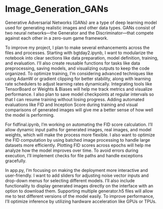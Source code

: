 # Image_Generation_GANs
Generative Adversarial Networks (GANs) are a type of deep learning model used for generating realistic images and other data types. GANs consist of two neural networks—the Generator and the Discriminator—that compete against each other in a zero-sum game framework.

To improve my project, I plan to make several enhancements across the files and processes. Starting with bgtday2.ipynb, I want to modularize the notebook into clear sections like data preparation, model definition, training, and evaluation. I’ll also create reusable functions for tasks like data preprocessing, saving models, and visualizing outputs to keep the code organized. To optimize training, I’m considering advanced techniques like using AdamW or gradient clipping for better stability, along with learning rate schedulers to adjust learning rates dynamically. Integrating tools like TensorBoard or Weights & Biases will help me track metrics and visualize performance. I also plan to save model checkpoints at regular intervals so that I can resume training without losing progress. Adding automated evaluations like FID and Inception Score during training and visual comparisons of generated images will give me a better sense of how well the model is performing.

For fidfinal.ipynb, I’m working on automating the FID score calculation. I’ll allow dynamic input paths for generated images, real images, and model weights, which will make the process more flexible. I also want to optimize the FID computation by using batched image processing to handle large datasets more efficiently. Plotting FID scores across epochs will help me analyze how the model improves over time. To avoid errors during execution, I’ll implement checks for file paths and handle exceptions gracefully.

In app.py, I’m focusing on making the deployment more interactive and user-friendly. I want to add sliders for adjusting noise vector inputs and drop-down menus for selecting different models. I’ll also include functionality to display generated images directly on the interface with an option to download them. Supporting multiple generator.h5 files will allow me to test different versions of the model easily. To improve performance, I’ll optimize inference by utilizing hardware acceleration like GPUs or TPUs.
